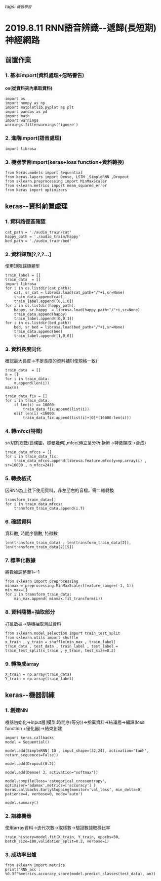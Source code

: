 ###### tags: `機器學習`
# 2019.8.11 RNN語音辨識--遞歸(長短期)神經網路
## 前置作業
### 1. 基本import(資料處理+忽略警告)
#### os(從資料夾內拿取資料)
```
import os
import numpy as np
import matplotlib.pyplot as plt
import pandas as pd
import math
import warnings
warnings.filterwarnings('ignore')
```
### 2. 進階import(語音處理)
```
import librosa
```
### 3. 機器學習import(keras+loss function+資料轉換)
```
from keras.models import Sequential
from keras.layers import Dense, LSTM ,SimpleRNN ,Dropout
from sklearn.preprocessing import MinMaxScaler
from sklearn.metrics import mean_squared_error
from keras import optimizers
```
## keras--資料前置處理
### 1. 資料路徑區確認
```
cat_path = './audio_train/cat'
happy_path = './audio_train/happy'
bed_path = './audio_train/bed'
```
### 2. 資料歸類[?,?,?...]
使用矩陣歸類類型
```
train_label = []
train_data  = []
import librosa
for i in os.listdir(cat_path):
    cat, sr_cat = librosa.load(cat_path+"/"+i,sr=None)
    train_data.append(cat)
    train_label.append([0,1,0])
for i in os.listdir(happy_path):
    happy, sr_happy  = librosa.load(happy_path+"/"+i,sr=None)
    train_data.append(happy)
    train_label.append([0,0,1])
for i in os.listdir(bed_path):
    bed, sr_bed = librosa.load(bed_path+"/"+i,sr=None)
    train_data.append(bed)
    train_label.append([1,0,0])
```
### 3. 資料長度同化
確認最大長度→不足長度的資料補0(使規格一致)
```
train_data  = []
m = []
for i in train_data:
    m.append(len(i))
max(m)

train_data_fix = []
for i in train_data:
    if len(i) == 16000:
        train_data_fix.append(list(i))
    elif len(i) <16000:
        train_data_fix.append(list(i)+[0]*(16000-len(i)))
```
### 4. 轉mfcc(特徵)
sr(切割總數(長條圖，黎曼幾何),mfcc(傅立葉分析:拆解→特徵擷取→合成)
```
train_data_mfccs = []
for i in train_data_fix:
    train_data_mfccs.append(librosa.feature.mfcc(y=np.array(i) , sr=16000 , n_mfcc=24))
```
### 5. 轉換格式
因RNN為上往下使用資料，非左至右的音檔，需二維轉換
```
transform_train_data=[]
for i in train_data_mfccs:
    transform_train_data.append(i.T)
```
### 6. 確認資料
資料數, 時間序個數, 特徵數
```
len(transform_train_data) , len(transform_train_data[2]), len(transform_train_data[2][5])
```
### 7. 標準化數據
將數據調整至1~-1
```
from sklearn import preprocessing
minmax = preprocessing.MinMaxScaler(feature_range=(-1, 1))
min_max=[]
for i in transform_train_data:
    min_max.append( minmax.fit_transform(i))
```
### 8. 資料隨機+抽取部分
打亂數據→隨機抽取測試資料
```
from sklearn.model_selection import train_test_split
from sklearn.utils import shuffle
x_train , y_train = shuffle(min_max , train_label)
train_data , test_data , train_label , test_label = train_test_split(x_train , y_train, test_size=0.2)
```
### 9. 轉換成array
```
X_train = np.array(train_data)
Y_train = np.array(train_label)
```
## keras--機器訓練
### 1. 創建NN
機器初始化→input層(模型:時間序(等分))→捨棄資料→結論層→編譯(loss function +優化器)→結束創建
```
import keras.callbacks
model = Sequential()

model.add(SimpleRNN( 10 , input_shape=(32,24), activation="tanh", return_sequences=False))

model.add(Dropout(0.2))

model.add(Dense( 3, activation="softmax"))

model.compile(loss='categorical_crossentropy', optimizer='adamax',metrics=['accuracy'] )
keras.callbacks.EarlyStopping(monitor='val_loss’, min_delta=0, patience=4, verbose=0, mode=‘auto')

model.summary()
```
### 2. 訓練機器
使用array資料→迭代次數→取樣數→驗證數據取樣比率
```
train_history=model.fit(X_train, Y_train, epochs=50, batch_size=100,validation_split=0.2, verbose=1)
```
### 3. 成功率出爐
```
from sklearn import metrics
print("RNN_acc : %0.3f"%metrics.accuracy_score(model.predict_classes(test_data), an))
```